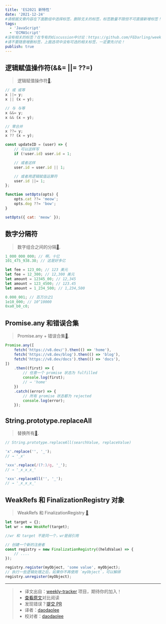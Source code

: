```yaml
---
title: 'ES2021 新特性'
date: '2021-12-24'
#请根据文章内容在下面数组中选择标签，删除无关的标签，标签数量不限但不可直接新增标签！
tags:
  - 'JavaScript'
  - 'ECMAScript'
#没有相关的标签？在专有的discussion中讨论：https://github.com/FEDarling/weekly-tracker/discussions/51#discussion-3827174
#请不要随意增删标签，上面选项中没有可选的相关标签，一定要先讨论！
publish: true
---
```


## 逻辑赋值操作符(&&= ||= ??=)

> 逻辑赋值操作符[📖](https://github.com/tc39/proposal-logical-assignment).

<!--以上是预览信息，图片一张或限制百字左右，前者优先-->
<!-- more -->

```js
// 或 或等
x ||= y;
x || (x = y);

// 与 与等
x &&= y;
x && (x = y);

// 零合并
x ??= y;
x ?? (x = y);
```

```js
const updateID = (user) => {
    // 可以这样写
    if (!user.id) user.id = 1;

    // 或者这样
    user.id = user.id || 1;

    // 或者用逻辑赋值运算符
    user.id ||= 1;
};
```

```js
function setOpts(opts) {
    opts.cat ??= 'meow';
    opts.dog ??= 'bow';
}

setOpts({ cat: 'meow' });
```

## 数字分隔符

> 数字组合之间的分隔[📖](https://github.com/tc39/proposal-numeric-separator).

```js
1_000_000_000; // 啊，十亿
101_475_938.38; // 这是好多亿

let fee = 123_00; // 123 美元
let fee = 12_300; // 12,300 美元
let amount = 12345_00; // 12,345
let amount = 123_4500; // 123.45
let amount = 1_234_500; // 1,234,500
```

```js
0.000_001; // 百万分之1
1e10_000; // 10^10000
0xa0_b0_c0;
```

## Promise.any 和错误合集

> Promise.any + 错误合集[📖](https://github.com/tc39/proposal-promise-any).

```js
Promise.any([
    fetch('https://v8.dev/').then(() => 'home'),
    fetch('https://v8.dev/blog').then(() => 'blog'),
    fetch('https://v8.dev/docs').then(() => 'docs'),
])
    .then((first) => {
        // 任意一个 promise 状态为 fulfilled
        console.log(first);
        // → 'home'
    })
    .catch((error) => {
        // 所有 promise 状态都为 rejected
        console.log(error);
    });
```

## String.prototype.replaceAll

> 替换所有[📖](https://github.com/tc39/proposal-string-replaceall).

```js
// String.prototype.replaceAll(searchValue, replaceValue)

'x'.replace('', '_');
// → '_x'

'xxx'.replace(/(?:)/g, '_');
// → '_x_x_x_'

'xxx'.replaceAll('', '_');
// → '_x_x_x_'
```

## WeakRefs 和 FinalizationRegistry 对象

> WeakRefs 和 FinalizationRegistry [📖](https://github.com/tc39/proposal-weakrefs)

```js
let target = {};
let wr = new WeakRef(target);

//wr 和 target 不是同一个，wr是弱引用

// 创建一个新的注册者
const registry = new FinalizationRegistry((heldValue) => {
    // ....
});

registry.register(myObject, 'some value', myObject);
// 执行一些逻辑处理之后，如果你不再使用 `myObject`，可以解绑
registry.unregister(myObject);
```

---

> - 译文出自：[weekly-tracker](https://github.com/FEDarling/weekly-tracker) 项目，期待你的加入！
> - [查看原文](https://h3manth.com/ES2021/)对比阅读
> - 发现错误？[提交 PR](https://github.com/FEDarling/weekly-tracker/blob/main/weeklys/javascript_weekly/570/ES2021_new_feature.md)
> - 译者：[daodaolee](https://github.com/daodaolee)
> - 校对者：[daodaolee](https://github.com/daodaolee)
